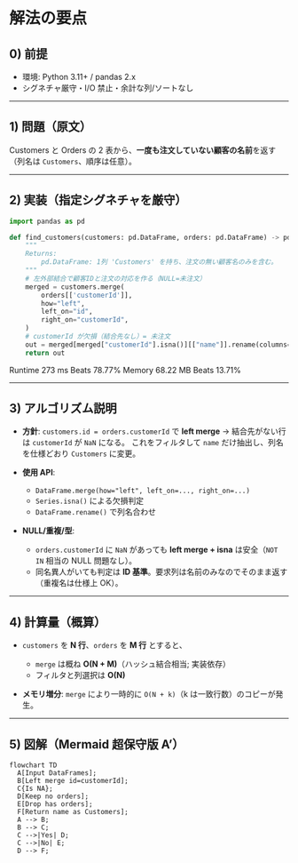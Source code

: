 # 解法の要点

## 0) 前提

- 環境: Python 3.11+ / pandas 2.x
- シグネチャ厳守・I/O 禁止・余計な列/ソートなし

---

## 1) 問題（原文）

Customers と Orders の 2 表から、**一度も注文していない顧客の名前**を返す（列名は `Customers`、順序は任意）。

---

## 2) 実装（指定シグネチャを厳守）

```python
import pandas as pd

def find_customers(customers: pd.DataFrame, orders: pd.DataFrame) -> pd.DataFrame:
    """
    Returns:
        pd.DataFrame: 1列 'Customers' を持ち、注文の無い顧客名のみを含む。
    """
    # 左外部結合で顧客IDと注文の対応を作る（NULL=未注文）
    merged = customers.merge(
        orders[['customerId']],
        how="left",
        left_on="id",
        right_on="customerId",
    )
    # customerId が欠損（結合先なし）= 未注文
    out = merged[merged["customerId"].isna()][["name"]].rename(columns={"name": "Customers"})
    return out
```

Runtime
273
ms
Beats
78.77%
Memory
68.22
MB
Beats
13.71%

---

## 3) アルゴリズム説明

- **方針**: `customers.id = orders.customerId` で **left merge** → 結合先がない行は `customerId` が `NaN` になる。
  これをフィルタして `name` だけ抽出し、列名を仕様どおり `Customers` に変更。
- **使用 API**:
    - `DataFrame.merge(how="left", left_on=..., right_on=...)`
    - `Series.isna()` による欠損判定
    - `DataFrame.rename()` で列名合わせ

- **NULL/重複/型**:
    - `orders.customerId` に `NaN` があっても **left merge + isna** は安全（`NOT IN` 相当の NULL 問題なし）。
    - 同名異人がいても判定は **ID 基準**。要求列は名前のみなのでそのまま返す（重複名は仕様上 OK）。

---

## 4) 計算量（概算）

- `customers` を **N 行**、`orders` を **M 行** とすると、
    - `merge` は概ね **O(N + M)**（ハッシュ結合相当; 実装依存）
    - フィルタと列選択は **O(N)**

- **メモリ増分**: `merge` により一時的に `O(N + k)`（k は一致行数）のコピーが発生。

---

## 5) 図解（Mermaid 超保守版 A’）

```mermaid
flowchart TD
  A[Input DataFrames];
  B[Left merge id=customerId];
  C{Is NA};
  D[Keep no orders];
  E[Drop has orders];
  F[Return name as Customers];
  A --> B;
  B --> C;
  C -->|Yes| D;
  C -->|No| E;
  D --> F;
```
